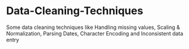 # Data-Cleaning-Techniques
Some data cleaning techniques like Handling missing values, Scaling &amp; Normalization, Parsing Dates, Character Encoding and Inconsistent data entry
